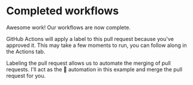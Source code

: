 # Completed workflows

Awesome work! Our workflows are now complete.

GitHub Actions will apply a label to this pull request because you've approved it. This may take a few moments to run, you can follow along in the Actions tab.

Labeling the pull request allows us to automate the merging of pull requests. I'll act as the :robot: automation in this example and merge the pull request for you.